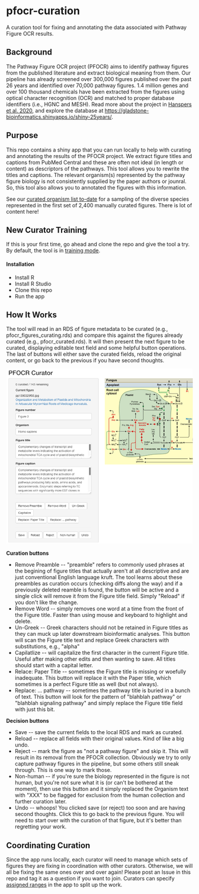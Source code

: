 # pfocr-curation
A curation tool for fixing and annotating the data associated with Pathway Figure OCR results.

## Background
The Pathway Figure OCR project (PFOCR) aims to identify pathway figures from the published literature and extract biological meaning from them. Our pipeline has already screened over 300,000 figures published over the past 26 years and identified over 70,000 pathway figures. 1.4 million genes and over 100 thousand chemicals have been extracted from the figures using optical character recognition (OCR) and matched to proper database identifiers (i.e., HGNC and MESH). Read more about the project in [Hanspers et al. 2020](https://genomebiology.biomedcentral.com/articles/10.1186/s13059-020-02181-2), and explore the database at https://gladstone-bioinformatics.shinyapps.io/shiny-25years/.

## Purpose
This repo contains a shiny app that you can run locally to help with curating and annotating the results of the PFOCR project. We extract figure titles and captions from PubMed Central and these are often not ideal (in length or content) as descriptors of the pathways. This tool allows you to rewrite the titles and captions. The relevant organism(s) represented by the pathway figure biology is not consistently supplied by the paper authors or jounral. So, this tool also allows you to annotated the figures with this information.

See our [curated organism list to-date](https://github.com/wikipathways/pfocr-curation/blob/main/curated_organism_list_todate.csv) for a sampling of the diverse species represented in the first set of 2,400 manually curated figures. There is lot of content here!

## New Curator Training
If this is your first time, go ahead and clone the repo and give the tool a try. By default, the tool is in [training mode](https://github.com/wikipathways/pfocr-curation/blob/main/app.R#L11).

#### Installation
 * Install R
 * Install R Studio
 * Clone this repo
 * Run the app

## How It Works
The tool will read in an RDS of figure metadata to be curated (e.g., pfocr_figures_curating.rds) and compare this against the figures already curated (e.g., pfocr_curated.rds). It will then present the next figure to be curated, displaying editable text field and some helpful button operations. The last of buttons will either save the curated fields, reload the original content, or go back to the previous if you have second thoughts.

![Screenshot](screenshot.png?raw=true "Screenshot")

**Curation buttons**
 * Remove Preamble -- "preamble" refers to commonly used phrases at the begining of figure titles that actually aren't at all descriptive and are just conventional English language kruft. The tool learns about these preambles as curation occurs (checking diffs along the way) and if a previously deleted reamble is found, the button will be active and a single click will remove it from the Figure title field. Simply "Reload" if you don't like the change.
 * Remove Word -- simply removes one word at a time from the front of the Figure title. Faster than using mouse and keyboard to highlight and delete.
 * Un-Greek -- Greek characters should not be retained in Figure titles as they can muck up later downstream bioinformatic analyses. This button will scan the Figure title text and replace Greek characters with substitutions, e.g., "alpha"
 * Capilatlize -- will capitalize the first character in the current Figure title. Useful after making other edits and then wanting to save. All titles should start with a capital letter.
 * Relace: Paper Title -- sometimes the Figure title is missing or woefully inadequate. This button will replace it with the Paper title, which sometimes is a perfect Figure title as well (but not always).
 * Replace: ... pathway -- sometimes the pathway title is buried in a bunch of text. This button will look for the pattern of "blahblah pathway" or "blahblah signaling pathway" and simply replace the Figure title field with just this bit.

**Decision buttons**
 * Save -- save the current fields to the local RDS and mark as curated.
 * Reload -- replace all fields with their original values. Kind of like a big undo.
 * Reject -- mark the figure as "not a pathway figure" and skip it. This will result in its removal from the PFOCR collection. Obviously we try to only capture pathway figures in the pipeline, but some others still sneak through. This is one way to mark those.
 * Non-human -- if you're sure the biology represented in the figure is not human, but you're not sure what it is (or can't be bothered at the moment), then use this button and it simply replaced the Organism text with "XXX" to be flagged for exclusion from the human collection and further curation later.
 * Undo -- whoops! You clicked save (or reject) too soon and are having second thoughts. Click this to go back to the previous figure. You will need to start over with the curation of that figure, but it's better than regretting your work.

## Coordinating Curation
Since the app runs locally, each curator will need to manage which sets of figures they are fixing in coordination with other curators. Otherwise, we will all be fixing the same ones over and over again! Please post an Issue in this repo and tag it as a question if you want to join. Curators can specify [assigned ranges](https://github.com/wikipathways/pfocr-curation/blob/main/app.R#L28) in the app to split up the work.
